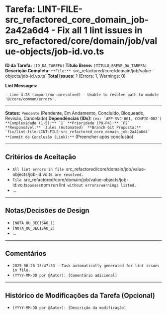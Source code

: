 # Tarefa: LINT-FILE-src_refactored_core_domain_job-2a42a6d4 - Fix all 1 lint issues in src_refactored/core/domain/job/value-objects/job-id.vo.ts

**ID da Tarefa:** `[ID_DA_TAREFA]`
**Título Breve:** `[TÍTULO_BREVE_DA_TAREFA]`
**Descrição Completa:**
`**File:** `src_refactored/core/domain/job/value-objects/job-id.vo.ts`
**Total Issues:** 1 (Errors: 1, Warnings: 0)

**Lint Messages:**

```text
- Line 4:28 (import/no-unresolved) - Unable to resolve path to module '@/core/common/errors'.
````

---

**Status:** `Pendente` (Pendente, Em Andamento, Concluído, Bloqueado, Revisão, Cancelado)
**Dependências (IDs):** `` (ex: `APP-SVC-001, CONFIG-002`)
**Complexidade (1-5):** `1`
**Prioridade (P0-P4):** `P2`
**Responsável:** `Jules (Automated)`
**Branch Git Proposta:** `fix/lint-file-LINT-FILE-src_refactored_core_domain_job-2a42a6d4`
**Commit da Conclusão (Link):** `` (Preencher após conclusão)

---

## Critérios de Aceitação
- `All lint errors in file `src_refactored/core/domain/job/value-objects/job-id.vo.ts` are resolved.`
- `File `src_refactored/core/domain/job/value-objects/job-id.vo.ts` passes `npm run lint` without errors/warnings listed.`
- ...

---

## Notas/Decisões de Design
- `[NOTA_OU_DECISÃO_1]`
- `[NOTA_OU_DECISÃO_2]`
- ...

---

## Comentários
- `2025-06-28 13:47:33 - Task automatically generated for lint issues in file.`
- `(YYYY-MM-DD por @Autor): [Comentário adicional]`

---

## Histórico de Modificações da Tarefa (Opcional)
- `(YYYY-MM-DD por @Autor): [Descrição da modificação]`
